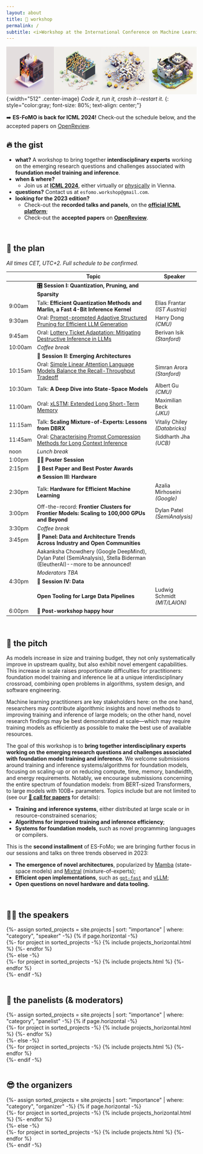 ```yaml
---
layout: about
title: 🏡 workshop
permalink: /
subtitle: <i>Workshop at the International Conference on Machine Learning (ICML) 2024.</i>
---
```


![Banner](assets/img/banner.png){:width="512" .center-image}
*Code it, run it, crash it--restart it.*
{: style="color:gray; font-size: 80%; text-align: center;"}

➡️ **ES-FoMO is back for ICML 2024!** Check-out the schedule below, and the accepted papers on [OpenReview](https://openreview.net/group?id=ICML.cc/2024/Workshop/ES-FoMo-II&referrer=%5BHomepage%5D(%2F)#tab-your-consoles).


## 🔥 the gist

* **what?** A workshop to bring together **interdisciplinary experts** working on the emerging research questions and challenges associated with **foundation model training and inference**.
* **when & where?**
  * Join us at **[ICML 2024](https://icml.cc)**, either virtually or [physically](https://maps.app.goo.gl/9Vf8oroxYyiUf2bb7) in Vienna.
* **questions?** Contact us at `esfomo.workshop@gmail.com`.
* **looking for the 2023 edition?**
  * Check-out the **recorded talks and panels**, on the **[official ICML platform](https://icml.cc/virtual/2023/workshop/21479)**;
  * Check-out the **accepted papers** on **[OpenReview](https://openreview.net/group?id=ICML.cc/2023/Workshop/ES-FoMO)**.

<br>

## 📆 the plan
*All times CET, UTC+2. Full schedule to be confirmed.*

|         | Topic                                                                                                                    | Speaker                                   |
|---------|--------------------------------------------------------------------------------------------------------------------------|-------------------------------------------|
|         | **🎛️ Session I: Quantization, Pruning, and Sparsity**                                                                   |                                           |
| 9:00am  | Talk: **Efficient Quantization Methods and Marlin, a Fast 4-Bit Inference Kernel**                                       | Elias Frantar <br> *(IST Austria)*        |
| 9:30am  | Oral: [Prompt-prompted Adaptive Structured Pruning for Efficient LLM Generation](https://arxiv.org/html/2404.01365v1)    | Harry Dong <br> *(CMU)*                   |
| 9:45am  | Oral: [Lottery Ticket Adaptation: Mitigating Destructive Inference in LLMs](https://arxiv.org/abs/2406.16797)            | Berivan Isik <br> *(Stanford)*            |
| 10:00am | *Coffee break*                                                                                                           |                                           |
|         | **🦾 Session II: Emerging Architectures**                                                                                |                                           |
| 10:15am | Oral: [Simple Linear Attention Language Models Balance the Recall-Throughput Tradeoff](https://arxiv.org/abs/2402.18668) | Simran Arora <br> *(Stanford)*            |
| 10:30am | Talk: **A Deep Dive into State-Space Models**                                                                            | Albert Gu <br> *(CMU)*                    |
| 11:00am | Oral: [xLSTM: Extended Long Short-Term Memory](https://arxiv.org/abs/2405.04517)                                         | Maximilian Beck <br> *(JKU)*              |
| 11:15am | Talk: **Scaling Mixture-of-Experts: Lessons from DBRX**                                                                  | Vitaliy Chiley <br> *(Databricks)*        |
| 11:45am | Oral: [Characterising Prompt Compression Methods for Long Context Inference](https://arxiv.org/abs/2407.08892)           | Siddharth Jha <br> *(UCB)*                |
| noon    | *Lunch break*                                                                                                            |                                           |
| 1:00pm  | 🧑‍🎓 **Poster Session**                                                                                                 |                                           |
| 2:15pm  | 🏅 **Best Paper and Best Poster Awards**                                                                                 |                                           |
|         | **🔥 Session III: Hardware**                                                                                             |                                           |
| 2:30pm  | Talk: **Hardware for Efficient Machine Learning**                                                                        | Azalia Mirhoseini <br> *(Google)* |
| 3:00pm  | Off-the-record: **Frontier Clusters for Frontier Models: Scaling to 100,000 GPUs and Beyond**                            | Dylan Patel <br> *(SemiAnalysis)*         |
| 3:30pm  | *Coffee break*                                                                                                           |                                           |
| 3:45pm  | 💬 **Panel: Data and Architecture Trends Across Industry and Open Communities**                                          |                                           |
|         | Aakanksha Chowdhery (Google DeepMind), Dylan Patel (SemiAnalysis), Stella Biderman (EleutherAI)--more to be announced!   |                                           |
|         | *Moderators TBA*                                                                                                         |                                           |
| 4:30pm  | 💾 **Session IV: Data**                                                                                                  |                                           |
|         | **Open Tooling for Large Data Pipelines**                                                                                | Ludwig Schmidt <br> *(MIT/LAION)*         |
| 6:00pm  | 🎉 **Post-workshop happy hour**                                                                                          |                                           |

<br>

## 🦾 the pitch

As models increase in size and training budget, they not only systematically improve in upstream quality, but also exhibit novel emergent capabilities. This increase in scale raises proportionate difficulties for practitioners: foundation model training and inference lie at a unique interdisciplinary crossroad, combining open problems in algorithms, system design, and software engineering. 

Machine learning practitioners are key stakeholders here: on the one hand, researchers may contribute algorithmic insights and novel methods to improving training and inference of large models; on the other hand, novel research findings may be best demonstrated at scale—which may require training models as efficiently as possible to make the best use of available resources. 

The goal of this workshop is to **bring together interdisciplinary experts working on the emerging research questions and challenges associated with foundation model training and inference**. We welcome submissions around training and inference systems/algorithms for foundation models, focusing on scaling-up or on reducing compute, time, memory, bandwidth, and energy requirements. Notably, we encourage submissions concerning the entire spectrum of foundation models: from BERT-sized Transformers, to large models with 100B+ parameters. Topics include but are not limited to (see our [**📝 call for papers**](/call/) for details): 
* **Training and inference systems**, either distributed at large scale or in resource-constrained scenarios;
* **Algorithms for improved training and inference efficiency**;
* **Systems for foundation models**, such as novel programming languages or compilers. 

This is the **second installment** of ES-FoMo; we are bringing further focus in our sessions and talks on three trends observed in 2023:
* **The emergence of novel architectures**, popularized by [Mamba](https://arxiv.org/abs/2312.00752) (state-space models) and [Mixtral](https://arxiv.org/abs/2401.04088) (mixture-of-experts);
* **Efficient open implementations**, such as [`gpt-fast`](https://github.com/pytorch-labs/gpt-fast) and [vLLM](https://github.com/vllm-project/vllm);
* **Open questions on novel hardware and data tooling.**

<br>

## 🧑‍🏫 the speakers

<div class="projects">
  {%- assign sorted_projects = site.projects | sort: "importance" | where: "category", "speaker" -%}
  <!-- Generate cards for each project -->
  {% if page.horizontal -%}
  <div class="container">
    <div class="row row-cols-2">
    {%- for project in sorted_projects -%}
      {% include projects_horizontal.html %}
    {%- endfor %}
    </div>
  </div>
  {%- else -%}
  <div class="grid">
    {%- for project in sorted_projects -%}
      {% include projects.html %}
    {%- endfor %}
  </div>
  {%- endif -%}
</div>

<br>

## 💬 the panelists (& moderators)

<div class="projects">
  {%- assign sorted_projects = site.projects | sort: "importance" | where: "category", "panelist" -%}
  <!-- Generate cards for each project -->
  {% if page.horizontal -%}
  <div class="container">
    <div class="row row-cols-2">
    {%- for project in sorted_projects -%}
      {% include projects_horizontal.html %}
    {%- endfor %}
    </div>
  </div>
  {%- else -%}
  <div class="grid">
    {%- for project in sorted_projects -%}
      {% include projects.html %}
    {%- endfor %}
  </div>
  {%- endif -%}
</div>

<br>

## 😎 the organizers

<div class="projects">
  {%- assign sorted_projects = site.projects | sort: "importance" | where: "category", "organizer" -%}
  <!-- Generate cards for each project -->
  {% if page.horizontal -%}
  <div class="container">
    <div class="row row-cols-2">
    {%- for project in sorted_projects -%}
      {% include projects_horizontal.html %}
    {%- endfor %}
    </div>
  </div>
  {%- else -%}
  <div class="grid">
    {%- for project in sorted_projects -%}
      {% include projects.html %}
    {%- endfor %}
  </div>
  {%- endif -%}
</div>
